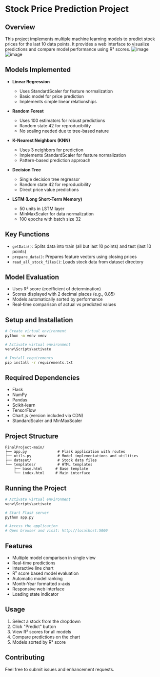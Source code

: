 # Stock Price Prediction Project

## Overview
This project implements multiple machine learning models to predict stock prices for the last 10 data points. It provides a web interface to visualize predictions and compare model performance using R² scores.
![image](https://github.com/user-attachments/assets/4600c569-9f57-4bdc-8f92-7bf5492f0ac8)
![image](https://github.com/user-attachments/assets/faf8b332-5622-43ea-980c-ce7c05c98ed0)


## Models Implemented
- **Linear Regression**
  - Uses StandardScaler for feature normalization
  - Basic model for price prediction
  - Implements simple linear relationships

- **Random Forest**
  - Uses 100 estimators for robust predictions
  - Random state 42 for reproducibility
  - No scaling needed due to tree-based nature

- **K-Nearest Neighbors (KNN)**
  - Uses 3 neighbors for prediction
  - Implements StandardScaler for feature normalization
  - Pattern-based prediction approach

- **Decision Tree**
  - Single decision tree regressor
  - Random state 42 for reproducibility
  - Direct price value predictions

- **LSTM (Long Short-Term Memory)**
  - 50 units in LSTM layer
  - MinMaxScaler for data normalization
  - 100 epochs with batch size 32

## Key Functions
- `getData()`: Splits data into train (all but last 10 points) and test (last 10 points)
- `prepare_data()`: Prepares feature vectors using closing prices
- `read_all_stock_files()`: Loads stock data from dataset directory

## Model Evaluation
- Uses R² score (coefficient of determination)
- Scores displayed with 2 decimal places (e.g., 0.85)
- Models automatically sorted by performance
- Real-time comparison of actual vs predicted values

## Setup and Installation
```bash
# Create virtual environment
python -m venv venv

# Activate virtual environment
venv\Scripts\activate

# Install requirements
pip install -r requirements.txt
```

## Required Dependencies
- Flask
- NumPy
- Pandas
- Scikit-learn
- TensorFlow
- Chart.js (version included via CDN)
- StandardScaler and MinMaxScaler

## Project Structure
```
FinalProject-main/
├── app.py              # Flask application with routes
├── utils.py            # Model implementations and utilities
├── dataset/            # Stock data files
└── templates/          # HTML templates
    ├── base.html      # Base template
    └── index.html     # Main interface
```

## Running the Project
```bash
# Activate virtual environment
venv\Scripts\activate

# Start Flask server
python app.py

# Access the application
# Open browser and visit: http://localhost:5000
```

## Features
- Multiple model comparison in single view
- Real-time predictions
- Interactive line chart
- R² score based model evaluation
- Automatic model ranking
- Month-Year formatted x-axis
- Responsive web interface
- Loading state indicator

## Usage
1. Select a stock from the dropdown
2. Click "Predict" button
3. View R² scores for all models
4. Compare predictions on the chart
5. Models sorted by R² score

## Contributing
Feel free to submit issues and enhancement requests.
